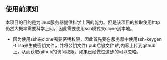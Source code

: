 ## 使用前须知
本项目的目的是为linux服务器提供科学上网的能力。但是该项目的拉取使用http仍然大概率需要科学上网，因此需要使用ssh模式来clone到本地。
- 因为使用ssh来clone需要密钥权限，因此首先要在服务器中使用ssh-keygen -t rsa来生成密钥文件，并将公钥文件(.pub后缀文件)的内容上传到github上，从而获取github的访问权限。如果已经做过这步的可以忽略。

